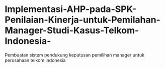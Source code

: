 # Implementasi-AHP-pada-SPK-Penilaian-Kinerja-untuk-Pemilahan-Manager-Studi-Kasus-Telkom-Indonesia-
Pembuatan sistem pendukung keputusan pemilihan manager untuk perusahaan telkom indonesia
